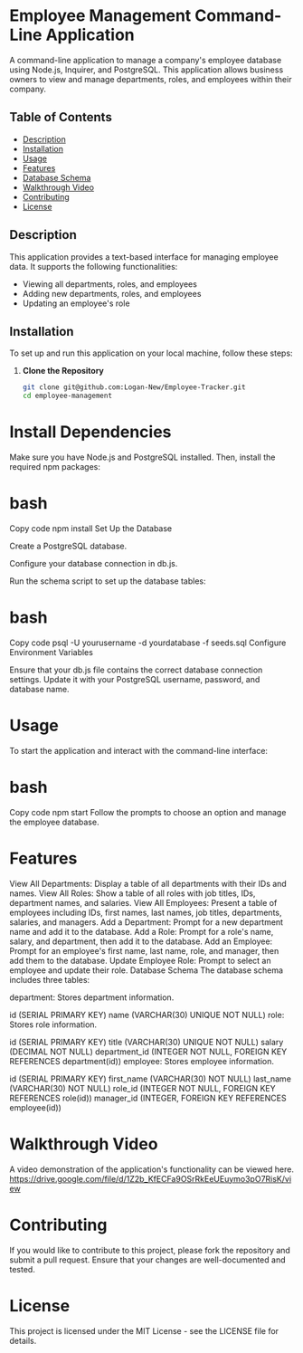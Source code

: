 # Employee Management Command-Line Application

A command-line application to manage a company's employee database using Node.js, Inquirer, and PostgreSQL. This application allows business owners to view and manage departments, roles, and employees within their company.

## Table of Contents

- [Description](#description)
- [Installation](#installation)
- [Usage](#usage)
- [Features](#features)
- [Database Schema](#database-schema)
- [Walkthrough Video](#walkthrough-video)
- [Contributing](#contributing)
- [License](#license)

## Description

This application provides a text-based interface for managing employee data. It supports the following functionalities:

- Viewing all departments, roles, and employees
- Adding new departments, roles, and employees
- Updating an employee's role

## Installation

To set up and run this application on your local machine, follow these steps:

1. **Clone the Repository**

   ```bash
   git clone git@github.com:Logan-New/Employee-Tracker.git
   cd employee-management
# Install Dependencies

Make sure you have Node.js and PostgreSQL installed. Then, install the required npm packages:

# bash
Copy code
npm install
Set Up the Database

Create a PostgreSQL database.

Configure your database connection in db.js.

Run the schema script to set up the database tables:

# bash
Copy code
psql -U yourusername -d yourdatabase -f seeds.sql
Configure Environment Variables

Ensure that your db.js file contains the correct database connection settings. Update it with your PostgreSQL username, password, and database name.

# Usage
To start the application and interact with the command-line interface:

# bash
Copy code
npm start
Follow the prompts to choose an option and manage the employee database.

# Features
View All Departments: Display a table of all departments with their IDs and names.
View All Roles: Show a table of all roles with job titles, IDs, department names, and salaries.
View All Employees: Present a table of employees including IDs, first names, last names, job titles, departments, salaries, and managers.
Add a Department: Prompt for a new department name and add it to the database.
Add a Role: Prompt for a role's name, salary, and department, then add it to the database.
Add an Employee: Prompt for an employee's first name, last name, role, and manager, then add them to the database.
Update Employee Role: Prompt to select an employee and update their role.
Database Schema
The database schema includes three tables:

department: Stores department information.

id (SERIAL PRIMARY KEY)
name (VARCHAR(30) UNIQUE NOT NULL)
role: Stores role information.

id (SERIAL PRIMARY KEY)
title (VARCHAR(30) UNIQUE NOT NULL)
salary (DECIMAL NOT NULL)
department_id (INTEGER NOT NULL, FOREIGN KEY REFERENCES department(id))
employee: Stores employee information.

id (SERIAL PRIMARY KEY)
first_name (VARCHAR(30) NOT NULL)
last_name (VARCHAR(30) NOT NULL)
role_id (INTEGER NOT NULL, FOREIGN KEY REFERENCES role(id))
manager_id (INTEGER, FOREIGN KEY REFERENCES employee(id))

# Walkthrough Video
A video demonstration of the application's functionality can be viewed here.
https://drive.google.com/file/d/1Z2b_KfECFa9OSrRkEeUEuymo3pO7RisK/view

# Contributing
If you would like to contribute to this project, please fork the repository and submit a pull request. Ensure that your changes are well-documented and tested.

# License
This project is licensed under the MIT License - see the LICENSE file for details.